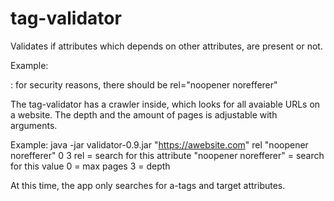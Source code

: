 # tag-validator

Validates if attributes which depends on other attributes, are present or not.

Example:

<a target="_blank">   : for security reasons, there should be rel="noopener norefferer"
<a target="_blank" rel="noopener norefferer"/>

The tag-validator has a crawler inside, which looks for all avaiable URLs on a website.
The depth and the amount of pages is adjustable with arguments.

Example: 
java -jar validator-0.9.jar "https://awebsite.com" rel "noopener norefferer" 0 3
rel = search for this attribute
"noopener norefferer" = search for this value
0 = max pages
3 = depth


At this time, the app only searches for a-tags and target attributes.
